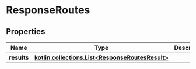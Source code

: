 
# ResponseRoutes

## Properties
Name | Type | Description | Notes
------------ | ------------- | ------------- | -------------
**results** | [**kotlin.collections.List&lt;ResponseRoutesResult&gt;**](ResponseRoutesResult.md) |  | 



